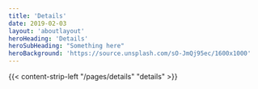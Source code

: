 ```yaml
---
title: 'Details'
date: 2019-02-03
layout: 'aboutlayout'
heroHeading: 'Details'
heroSubHeading: "Something here"
heroBackground: 'https://source.unsplash.com/sO-JmQj95ec/1600x1000'
---
```


<div>
{{< content-strip-left "/pages/details" "details" >}}
</div>
